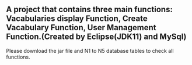 <h2>A project that contains three main functions: Vacabularies display Function, Create Vacabulary Function, User Management Function.(Created by Eclipse(JDK11) and MySql)</h2>
Please download the jar file and N1 to N5 database tables to check all functions.
